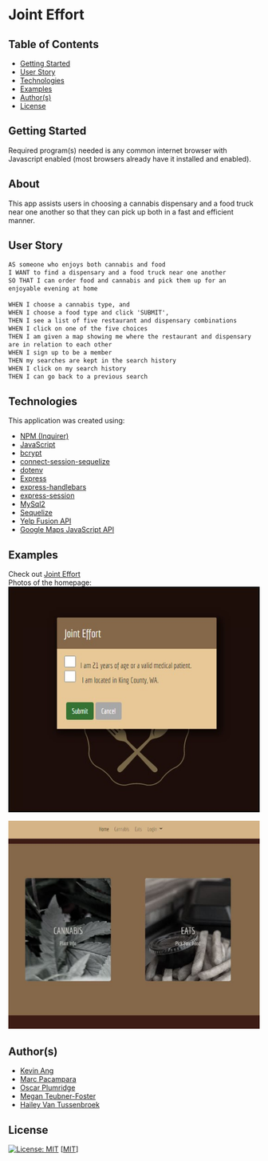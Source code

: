 # Joint Effort

## Table of Contents
- [Getting Started](#getting_started)
- [User Story](#user_story)
- [Technologies](#technologies)
- [Examples](#examples)
- [Author(s)](#author(s))
- [License](#license)

## Getting Started
Required program(s) needed is any common internet browser with Javascript enabled (most browsers already have it installed and enabled).

## About
This app assists users in choosing a cannabis dispensary and a food truck near one another so that they can pick up both in a fast and efficient manner.

## User Story
```
AS someone who enjoys both cannabis and food
I WANT to find a dispensary and a food truck near one another
SO THAT I can order food and cannabis and pick them up for an enjoyable evening at home

WHEN I choose a cannabis type, and
WHEN I choose a food type and click 'SUBMIT',
THEN I see a list of five restaurant and dispensary combinations
WHEN I click on one of the five choices
THEN I am given a map showing me where the restaurant and dispensary are in relation to each other
WHEN I sign up to be a member
THEN my searches are kept in the search history
WHEN I click on my search history
THEN I can go back to a previous search
```

## Technologies
This application was created using:
- [NPM (Inquirer)](https://www.npmjs.com/package/inquirer)
- [JavaScript](https://www.javascript.com/)
- [bcrypt](https://www.npmjs.com/package/bcrypt)
- [connect-session-sequelize](https://www.npmjs.com/package/connect-session-sequelize)
- [dotenv](https://www.npmjs.com/package/dotenv)
- [Express](https://www.npmjs.com/package/express)
- [express-handlebars](https://www.npmjs.com/package/express-handlebars)
- [express-session](https://www.npmjs.com/package/express-session)
- [MySql2](https://www.npmjs.com/package/mysql2)
- [Sequelize](https://www.npmjs.com/package/sequelize)
- [Yelp Fusion API](https://fusion.yelp.com/)
- [Google Maps JavaScript API](https://developers.google.com/maps/documentation/javascript/overview)

## Examples
Check out [Joint Effort](https://joint-effort-kohmm.herokuapp.com/) <br>
Photos of the homepage: <br>
![Joint Effort Homepage 21 or over](public/assets/photos/jointefforthomepage.jpg) <br>

![Joint Effort Homepage](public/assets/photos/jointefforthomepage2.jpg) <br>

## Author(s)
- [Kevin Ang](https://www.github.com/cosdaman)
- [Marc Pacampara](https://github.com/SnkrFr3sh)
- [Oscar Plumridge](https://github.com/OscarP76)
- [Megan Teubner-Foster](https://www.github.com/mteubnerfoster)
- [Hailey Van Tussenbroek](https://github.com/hayvant)

## License
[![License: MIT](https://img.shields.io/badge/License-MIT-yellow.svg)](https://opensource.org/licenses/MIT)
[[MIT](https://opensource.org/licenses/MIT)]
